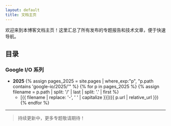 ```yaml
---
layout: default
title: 文档主页
---
```


欢迎来到本博客文档主页！这里汇总了所有发布的专题报告和技术文章，便于快速导航。

## 目录

### Google I/O 系列
- **2025**
  {% assign pages_2025 = site.pages | where_exp:"p", "p.path contains 'google-io/2025/'" %}
  {% for p in pages_2025 %}
    {% assign filename = p.path | split: '/' | last | split: '.' | first %}
    - [{{ filename | replace: '-', ' ' | capitalize }}]({{ p.url | relative_url }})
  {% endfor %}

---

> 持续更新中，更多专题敬请期待！
